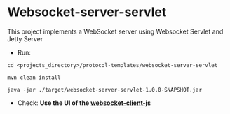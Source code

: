 # Websocket-server-servlet
This project implements a WebSocket server using Websocket Servlet and Jetty Server

* Run:
```
cd <projects_directory>/protocol-templates/websocket-server-servlet

mvn clean install

java -jar ./target/websocket-server-servlet-1.0.0-SNAPSHOT.jar
```

* Check: <b> Use the UI of the [websocket-client-js](../websocket-client-js/README.md#websocket-client-js) </b>